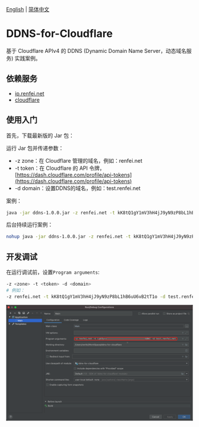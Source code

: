 [English](README.md) | [简体中文](README_ZH.md)
# DDNS-for-Cloudflare
基于 Cloudflare APIv4 的 DDNS (Dynamic Domain Name Server，动态域名服务) 实践案例。

## 依赖服务
- [ip.renfei.net](https://ip.renfei.net)
- [cloudflare](https://gitee.com/rnf/cloudflare)

## 使用入门
首先，下载最新版的 Jar 包：

运行 Jar 包并传递参数：

- -z zone：在 Cloudflare 管理的域名，例如：renfei.net
- -t token：在 Cloudflare 的 API 令牌，[https://dash.cloudflare.com/profile/api-tokens](https://dash.cloudflare.com/profile/api-tokens)
- -d domain：设置DDNS的域名，例如：test.renfei.net

案例：
```bash
java -jar ddns-1.0.0.jar -z renfei.net -t kK8tQ1gY1mV3hH4jJ9yN9zP8bL1hB6uU6vB2tT1o -d test.renfei.net
```
后台持续运行案例：
```bash
nohup java -jar ddns-1.0.0.jar -z renfei.net -t kK8tQ1gY1mV3hH4jJ9yN9zP8bL1hB6uU6vB2tT1o -d test.renfei.net >ddns.log 2>&1 &
```

## 开发调试
在运行调试前，设置```Program arguments```:
```bash
-z <zone> -t <token> -d <domain>
# 例如：
-z renfei.net -t kK8tQ1gY1mV3hH4jJ9yN9zP8bL1hB6uU6vB2tT1o -d test.renfei.net
```
![调试设置](document/image/debug_setting.png)